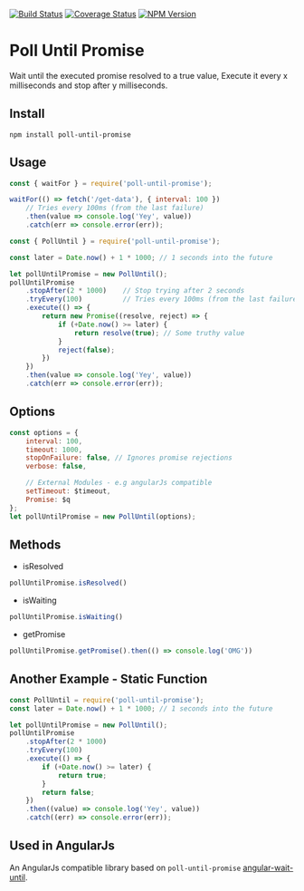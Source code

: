 [![Build Status][travis-image]][travis-url]
[![Coverage Status][coveralls-image]][coveralls-url]
[![NPM Version][npm-image]][npm-url]


# Poll Until Promise
Wait until the executed promise resolved to a true value,
Execute it every x milliseconds and stop after y milliseconds.


## Install
`npm install poll-until-promise`

## Usage

```js
const { waitFor } = require('poll-until-promise');

waitFor(() => fetch('/get-data'), { interval: 100 })
    // Tries every 100ms (from the last failure)
    .then(value => console.log('Yey', value))
    .catch(err => console.error(err));

```

```js
const { PollUntil } = require('poll-until-promise');

const later = Date.now() + 1 * 1000; // 1 seconds into the future

let pollUntilPromise = new PollUntil();
pollUntilPromise
    .stopAfter(2 * 1000)    // Stop trying after 2 seconds
    .tryEvery(100)          // Tries every 100ms (from the last failure)
    .execute(() => {
        return new Promise((resolve, reject) => {
            if (+Date.now() >= later) {
                return resolve(true); // Some truthy value
            }
            reject(false);
        })
    })
    .then(value => console.log('Yey', value))
    .catch(err => console.error(err));

```


## Options
```js
const options = {
    interval: 100,
    timeout: 1000,
    stopOnFailure: false, // Ignores promise rejections
    verbose: false,

    // External Modules - e.g angularJs compatible
    setTimeout: $timeout,
    Promise: $q
};
let pollUntilPromise = new PollUntil(options);
```


## Methods

* isResolved
```js
pollUntilPromise.isResolved()
```

* isWaiting
```js
pollUntilPromise.isWaiting()
```

* getPromise
```js
pollUntilPromise.getPromise().then(() => console.log('OMG'))
```

## Another Example - Static Function

```js
const PollUntil = require('poll-until-promise');
const later = Date.now() + 1 * 1000; // 1 seconds into the future

let pollUntilPromise = new PollUntil();
pollUntilPromise
    .stopAfter(2 * 1000)
    .tryEvery(100)
    .execute(() => {
        if (+Date.now() >= later) {
            return true;
        }
        return false;
    })
    .then((value) => console.log('Yey', value))
    .catch((err) => console.error(err));

```

## Used in AngularJs
An AngularJs compatible library based on `poll-until-promise` [angular-wait-until](https://github.com/AlonMiz/angular-wait-until).

[travis-url]: https://travis-ci.org/AlonMiz/poll-until-promise
[travis-image]: https://travis-ci.org/AlonMiz/poll-until-promise.svg?branch=master

[npm-url]: https://npmjs.org/package/poll-until-promise
[npm-image]: https://img.shields.io/npm/v/poll-until-promise.svg

[coveralls-url]: https://coveralls.io/github/AlonMiz/poll-until-promise
[coveralls-image]: https://img.shields.io/coveralls/AlonMiz/poll-until-promise.svg
